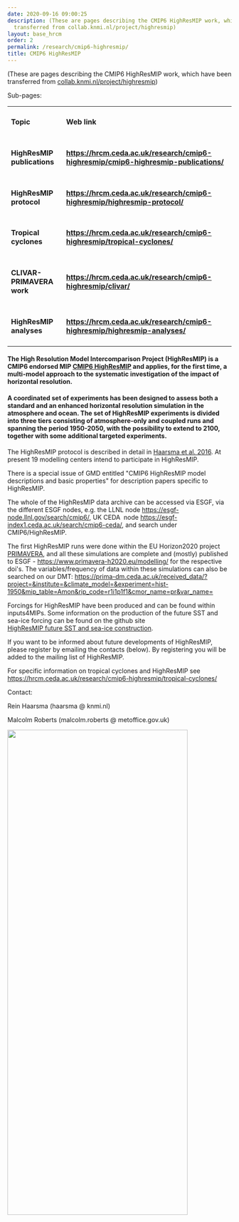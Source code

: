 ```yaml
---
date: 2020-09-16 09:00:25
description: (These are pages describing the CMIP6 HighResMIP work, which have been
  transferred from collab.knmi.nl/project/highresmip)
layout: base_hrcm
order: 2
permalink: /research/cmip6-highresmip/
title: CMIP6 HighResMIP
---
```


<p>(These are pages describing the CMIP6 HighResMIP work, which have been transferred from <a href="collab.knmi.nl/project/highresmip">collab.knmi.nl/project/highresmip</a>)</p>
<p>Sub-pages:</p>
<table>
<tbody>
<tr>
<td>
<h4>Topic</h4>
</td>
<td>
<h4>Web link</h4>
</td>
</tr>
<tr>
<td>
<h4>HighResMIP publications</h4>
</td>
<td>
<h4><a href="https://hrcm.ceda.ac.uk/research/cmip6-highresmip/cmip6-highresmip-publications/">https://hrcm.ceda.ac.uk/research/cmip6-highresmip/cmip6-highresmip-publications/</a></h4>
</td>
</tr>
<tr>
<td>
<h4>HighResMIP protocol</h4>
</td>
<td>
<h4><a href="https://hrcm.ceda.ac.uk/research/cmip6-highresmip/highresmip-protocol/">https://hrcm.ceda.ac.uk/research/cmip6-highresmip/highresmip-protocol/</a></h4>
</td>
</tr>
<tr>
<td>
<h4>Tropical cyclones</h4>
</td>
<td>
<h4><a href="https://hrcm.ceda.ac.uk/research/cmip6-highresmip/tropical-cyclones/">https://hrcm.ceda.ac.uk/research/cmip6-highresmip/tropical-cyclones/</a></h4>
</td>
</tr>
<tr>
<td>
<h4>CLIVAR-PRIMAVERA work</h4>
</td>
<td>
<h4><a href="https://hrcm.ceda.ac.uk/research/cmip6-highresmip/clivar/">https://hrcm.ceda.ac.uk/research/cmip6-highresmip/clivar/</a></h4>
</td>
</tr>
<tr>
<td>
<h4>HighResMIP analyses</h4>
</td>
<td>
<h4><a href="https://hrcm.ceda.ac.uk/research/cmip6-highresmip/highresmip-analyses/">https://hrcm.ceda.ac.uk/research/cmip6-highresmip/highresmip-analyses/</a></h4>
</td>
</tr>
</tbody>
</table>
<p></p>
<h4>The High Resolution Model Intercomparison Project (HighResMIP) is a CMIP6 endorsed MIP <a href="https://www.wcrp-climate.org/modelling-wgcm-mip-catalogue/modelling-wgcm-cmip6-endorsed-mips/index.php?t&amp;amp;view=article&amp;amp;id=1068">CMIP6 HighResMIP</a>&nbsp;and applies, for the first time, a multi-model approach to the systematic investigation of the impact of horizontal resolution.</h4>
<h4>A coordinated set of experiments has been designed to assess both a standard and an enhanced horizontal resolution simulation in the atmosphere and ocean. The set of HighResMIP experiments is divided into three tiers consisting of atmosphere-only and coupled runs and spanning the period 1950-2050, with the possibility to extend to 2100, together with some additional targeted experiments.</h4>
<p></p>
<p>The HighResMIP protocol is described in detail in&nbsp;<a href="http://www.geosci-model-dev-discuss.net/gmd-2016-66/">Haarsma et al. 2016</a>. At present 19 modelling centers intend to participate in HighResMIP.</p>
<p>There is a special issue of GMD entitled "CMIP6 HighResMIP model descriptions and basic properties" for description papers specific to HighResMIP.&nbsp;</p>
<p>The whole of the HighResMIP data archive can be accessed via ESGF, via the different ESGF nodes, e.g. the LLNL node&nbsp;<a href="https://esgf-node.llnl.gov/search/cmip6/">https://esgf-node.llnl.gov/search/cmip6/</a>,&nbsp;UK CEDA&nbsp; node&nbsp;<a href="https://esgf-index1.ceda.ac.uk/search/cmip6-ceda/">https://esgf-index1.ceda.ac.uk/search/cmip6-ceda/</a>, and search under CMIP6/HighResMIP.</p>
<p>The first HighResMIP runs were done within the EU Horizon2020 project <a href="https://www.primavera-h2020.eu/">PRIMAVERA</a>, and all these simulations are complete and (mostly) published to ESGF -&nbsp;<a href="https://www.primavera-h2020.eu/modelling/">https://www.primavera-h2020.eu/modelling/</a>&nbsp;for the respective doi's. The variables/frequency of data within these simulations can also be searched on our DMT:&nbsp;<a href="https://prima-dm.ceda.ac.uk/received_data/?project=&amp;institute=&amp;climate_model=&amp;experiment=hist-1950&amp;mip_table=Amon&amp;rip_code=r1i1p1f1&amp;cmor_name=pr&amp;var_name=">https://prima-dm.ceda.ac.uk/received_data/?project=&amp;institute=&amp;climate_model=&amp;experiment=hist-1950&amp;mip_table=Amon&amp;rip_code=r1i1p1f1&amp;cmor_name=pr&amp;var_name=</a></p>
<p></p>
<p>Forcings for HighResMIP have been produced and can be found within inputs4MIPs. Some information on the production of the future SST and sea-ice forcing can be found on the github site<br><a href="https://github.com/PRIMAVERA-H2020/HighResMIP-futureSSTSeaice">HighResMIP future SST and sea-ice construction</a>.</p>
<p></p>
<p>If you want to be informed about future developments of HighResMIP, please register by emailing the contacts (below). By registering you will be added to the mailing list of HighResMIP.</p>
<p></p>
<p>For specific information on tropical cyclones and HighResMIP see <a href="https://hrcm.ceda.ac.uk/research/cmip6-highresmip/tropical-cyclones/">https://hrcm.ceda.ac.uk/research/cmip6-highresmip/tropical-cyclones/</a></p>
<p></p>
<p>Contact:</p>
<p>Rein Haarsma (haarsma @ knmi.nl)</p>
<p>Malcolm Roberts (malcolm.roberts @ metoffice.gov.uk)</p>
<p></p>
<p><img height="1090" src="{{ site.baseurl }}/assets/media/uploads/HighResMIP_images/highresmip_icon.png" width="405"></p>
